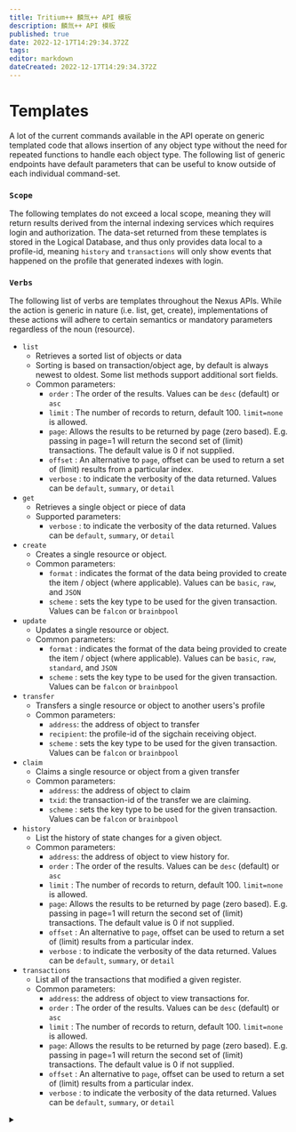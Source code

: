 ```yaml
---
title: Tritium++ 麟氚++ API 模板
description: 麟氚++ API 模板
published: true
date: 2022-12-17T14:29:34.372Z
tags: 
editor: markdown
dateCreated: 2022-12-17T14:29:34.372Z
---
```


# Templates

A lot of the current commands available in the API operate on generic templated code that allows insertion of any object type without the need for repeated functions to handle each object type. The following list of generic endpoints have default parameters that can be useful to know outside of each individual command-set.

### `Scope`

The following templates do not exceed a local scope, meaning they will return results derived from the internal indexing services which requires login and authorization. The data-set returned from these templates is stored in the Logical Database, and thus only provides data local to a profile-id, meaning `history` and `transactions` will only show events that happened on the profile that generated indexes with login.

### `Verbs`

The following list of verbs are templates throughout the Nexus APIs. While the action is generic in nature (i.e. list, get, create), implementations of these actions will adhere to certain semantics or mandatory parameters regardless of the noun (resource).

* `list`
  * Retrieves a sorted list of objects or data
  * Sorting is based on transaction/object age, by default is always newest to oldest. Some list methods support additional sort fields.
  * Common parameters:
    * `order` : The order of the results. Values can be `desc` (default) or `asc`
    * `limit` : The number of records to return, default 100. `limit=none` is allowed.
    * `page`: Allows the results to be returned by page (zero based). E.g. passing in page=1 will return the second set of (limit) transactions. The default value is 0 if not supplied.
    * `offset` : An alternative to `page`, offset can be used to return a set of (limit) results from a particular index.
    * `verbose` : to indicate the verbosity of the data returned. Values can be `default`, `summary`, or `detail`
* `get`
  * Retrieves a single object or piece of data
  * Supported parameters:
    * `verbose` : to indicate the verbosity of the data returned. Values can be `default`, `summary`, or `detail`
* `create`
  * Creates a single resource or object.
  * Common parameters:
    * `format` : indicates the format of the data being provided to create the item / object (where applicable). Values can be `basic`, `raw`, and `JSON`
    * `scheme` : sets the key type to be used for the given transaction. Values can be `falcon` or `brainbpool`
* `update`
  * Updates a single resource or object.
  * Common parameters:
    * `format` : indicates the format of the data being provided to create the item / object (where applicable). Values can be `basic`, `raw`, `standard`, and `JSON`
    * `scheme` : sets the key type to be used for the given transaction. Values can be `falcon` or `brainbpool`
* `transfer`
  * Transfers a single resource or object to another users's profile
  * Common parameters:
    * `address`: the address of object to transfer
    * `recipient`: the profile-id of the sigchain receiving object.
    * `scheme` : sets the key type to be used for the given transaction. Values can be `falcon` or `brainbpool`
* `claim`
  * Claims a single resource or object from a given transfer
  * Common parameters:
    * `address`: the address of object to claim
    * `txid`: the transaction-id of the transfer we are claiming.
    * `scheme` : sets the key type to be used for the given transaction. Values can be `falcon` or `brainbpool`
* `history`
  * List the history of state changes for a given object.
  * Common parameters:
    * `address`: the address of object to view history for.
    * `order` : The order of the results. Values can be `desc` (default) or `asc`
    * `limit` : The number of records to return, default 100. `limit=none` is allowed.
    * `page`: Allows the results to be returned by page (zero based). E.g. passing in page=1 will return the second set of (limit) transactions. The default value is 0 if not supplied.
    * `offset` : An alternative to `page`, offset can be used to return a set of (limit) results from a particular index.
    * `verbose` : to indicate the verbosity of the data returned. Values can be `default`, `summary`, or `detail`
* `transactions`
  * List all of the transactions that modified a given register.
  * Common parameters:
    * `address`: the address of object to view transactions for.
    * `order` : The order of the results. Values can be `desc` (default) or `asc`
    * `limit` : The number of records to return, default 100. `limit=none` is allowed.
    * `page`: Allows the results to be returned by page (zero based). E.g. passing in page=1 will return the second set of (limit) transactions. The default value is 0 if not supplied.
    * `offset` : An alternative to `page`, offset can be used to return a set of (limit) results from a particular index.
    * `verbose` : to indicate the verbosity of the data returned. Values can be `default`, `summary`, or `detail`

<details>

<summary></summary>



</details>
